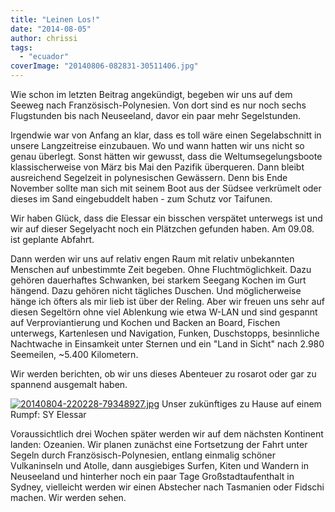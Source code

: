 ```yaml
---
title: "Leinen Los!"
date: "2014-08-05"
author: chrissi
tags: 
  - "ecuador"
coverImage: "20140806-082831-30511406.jpg"
---
```


Wie schon im letzten Beitrag angekündigt, begeben wir uns auf dem Seeweg nach Französisch-Polynesien. Von dort sind es nur noch sechs Flugstunden bis nach Neuseeland, davor ein paar mehr Segelstunden.

Irgendwie war von Anfang an klar, dass es toll wäre einen Segelabschnitt in unsere Langzeitreise einzubauen. Wo und wann hatten wir uns nicht so genau überlegt. Sonst hätten wir gewusst, dass die Weltumsegelungsboote klassischerweise von März bis Mai den Pazifik überqueren. Dann bleibt ausreichend Segelzeit in polynesischen Gewässern. Denn bis Ende November sollte man sich mit seinem Boot aus der Südsee verkrümelt oder dieses im Sand eingebuddelt haben - zum Schutz vor Taifunen.

Wir haben Glück, dass die Elessar ein bisschen verspätet unterwegs ist und wir auf dieser Segelyacht noch ein Plätzchen gefunden haben. Am 09.08. ist geplante Abfahrt.

Dann werden wir uns auf relativ engen Raum mit relativ unbekannten Menschen auf unbestimmte Zeit begeben. Ohne Fluchtmöglichkeit. Dazu gehören dauerhaftes Schwanken, bei starkem Seegang Kochen im Gurt hängend. Dazu gehören nicht tägliches Duschen. Und möglicherweise hänge ich öfters als mir lieb ist über der Reling. Aber wir freuen uns sehr auf diesen Segeltörn ohne viel Ablenkung wie etwa W-LAN und sind gespannt auf Verproviantierung und Kochen und Backen an Board, Fischen unterwegs, Kartenlesen und Navigation, Funken, Duschstopps, besinnliche Nachtwache in Einsamkeit unter Sternen und ein "Land in Sicht" nach 2.980 Seemeilen, ~5.400 Kilometern.

Wir werden berichten, ob wir uns dieses Abenteuer zu rosarot oder gar zu spannend ausgemalt haben.

[![20140804-220228-79348927.jpg](images/20140804-220228-79348927.jpg)](https://hafenstrand.wordpress.com/wp-content/uploads/2014/08/20140804-220228-79348927.jpg) Unser zukünftiges zu Hause auf einem Rumpf: SY Elessar

Voraussichtlich drei Wochen später werden wir auf dem nächsten Kontinent landen: Ozeanien. Wir planen zunächst eine Fortsetzung der Fahrt unter Segeln durch Französisch-Polynesien, entlang einmalig schöner Vulkaninseln und Atolle, dann ausgiebiges Surfen, Kiten und Wandern in Neuseeland und hinterher noch ein paar Tage Großstadtaufenthalt in Sydney, vielleicht werden wir einen Abstecher nach Tasmanien oder Fidschi machen. Wir werden sehen.
